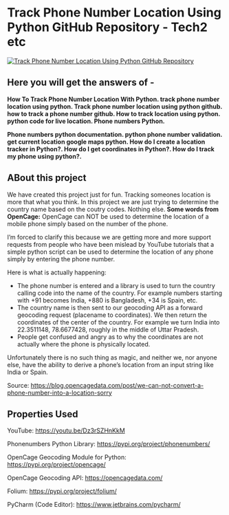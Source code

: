 # Track Phone Number Location Using Python GitHub Repository - Tech2 etc
[![Track Phone Number Location Using Python GitHub Repository](https://user-images.githubusercontent.com/80243988/136017398-8416c97d-cbe2-425e-af98-6475eb99e696.PNG)](https://www.youtube.com/watch?v=Dz3rSZHnKkM)

## Here you will get the answers of - 

**How To Track Phone Number Location With Python. track phone number location using python. Track phone number location using python github. how to track a phone number github. How to track location using python. python code for live location. Phone numbers Python.**

**Phone numbers python documentation. python phone number validation. get current location google maps python. How do I create a location tracker in Python?. How do I get coordinates in Python?. How do I track my phone using python?.**

## ABout this project
We have created this project just for fun. Tracking someones location is more that what you think. In this project we are just trying to determine the country name based on the coutry codes. Nothing else.
**Some words from OpenCage:**
OpenCage can NOT be used to determine the location of a mobile phone simply based on the number of the phone.

I’m forced to clarify this because we are getting more and more support requests from people who have been mislead by YouTube tutorials that a simple python script can be used to determine the location of any phone simply by entering the phone number.

Here is what is actually happening:

- The phone number is entered and a library is used to turn the country calling code into the name of the country. For example numbers starting with +91 becomes India, +880 is Bangladesh, +34 is Spain, etc.
- The country name is then sent to our geocoding API as a forward geocoding request (placename to coordinates). We then return the coordinates of the center of the country. For example we turn India into 22.3511148, 78.6677428, roughly in the middle of Uttar Pradesh.
- People get confused and angry as to why the coordinates are not actually where the phone is physically located.

Unfortunately there is no such thing as magic, and neither we, nor anyone else, have the ability to derive a phone’s location from an input string like India or Spain.

Source: https://blog.opencagedata.com/post/we-can-not-convert-a-phone-number-into-a-location-sorry

## Properties Used

YouTube: https://youtu.be/Dz3rSZHnKkM

Phonenumbers Python Library: https://pypi.org/project/phonenumbers/

OpenCage Geocoding Module for Python: https://pypi.org/project/opencage/

OpenCage Geocoding API: https://opencagedata.com/

Folium: https://pypi.org/project/folium/

PyCharm (Code Editor): https://www.jetbrains.com/pycharm/
